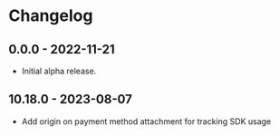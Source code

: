 # Changelog

## 0.0.0 - 2022-11-21

- Initial alpha release.

## 10.18.0 - 2023-08-07

- Add origin on payment method attachment for tracking SDK usage